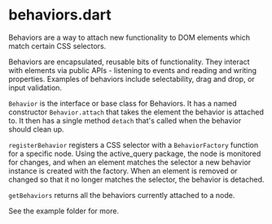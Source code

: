 behaviors.dart
==============

Behaviors are a way to attach new functionality to DOM elements which match
certain CSS selectors.

Behaviors are encapsulated, reusable bits of functionality. They interact with
elements via public APIs - listening to events and reading and writing
properties. Examples of behaviors include selectability, drag and drop,
or input validation.

`Behavior` is the interface or base class for Behaviors. It has a named
constructor `Behavior.attach` that takes the element the behavior is attached
to. It then has a single method `detach` that's called when the behavior should
clean up.
 
`registerBehavior` registers a CSS selector with a `BehaviorFactory` function
for a specific node. Using the active_query package, the node is monitored for
changes, and when an element matches the selector a new behavior instance is
created with the factory. When an element is removed or changed so that it no
longer matches the selector, the behavior is detached.

`getBehaviors` returns all the behaviors currently attached to a node.

See the example folder for more.

